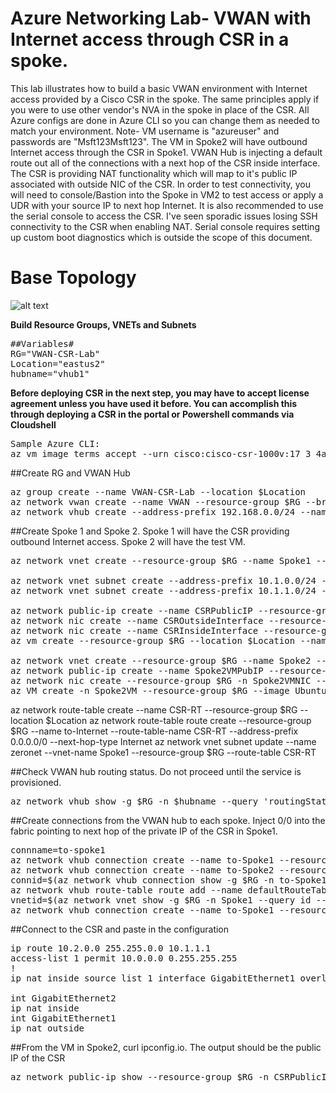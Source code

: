 # Azure Networking Lab- VWAN with Internet access through CSR in a spoke.

This lab illustrates how to build a basic VWAN environment with Internet access provided by a Cisco CSR in the spoke. The same principles apply if you were to use other vendor's NVA in the spoke in place of the CSR. All Azure configs are done in Azure CLI so you can change them as needed to match your environment. Note- VM username is "azureuser" and passwords are "Msft123Msft123". The VM in Spoke2 will have outbound Internet access through the CSR in Spoke1. VWAN Hub is injecting a default route out all of the connections with a next hop of the CSR inside interface. The CSR is providing NAT functionality which will map to it's public IP associated with outside NIC of the CSR. In order to test connectivity, you will need to console/Bastion into the Spoke in VM2 to test access or apply a UDR with your source IP to next hop Internet. It is also recommended to use the serial console to access the CSR. I've seen sporadic issues losing SSH connectivity to the CSR when enabling NAT. Serial console requires setting up custom boot diagnostics which is outside the scope of this document.

# Base Topology
![alt text](https://github.com/jwrightazure/lab/blob/master/images/vwan-csr-in-spoke)

**Build Resource Groups, VNETs and Subnets**
<pre lang="...">
##Variables#
RG="VWAN-CSR-Lab"
Location="eastus2"
hubname="vhub1"
</pre>

**Before deploying CSR in the next step, you may have to accept license agreement unless you have used it before. You can accomplish this through deploying a CSR in the portal or Powershell commands via Cloudshell**
<pre lang="...">
Sample Azure CLI:
az vm image terms accept --urn cisco:cisco-csr-1000v:17_3_4a-byol:latest
</pre>

##Create RG and VWAN Hub
<pre lang="...">
az group create --name VWAN-CSR-Lab --location $Location
az network vwan create --name VWAN --resource-group $RG --branch-to-branch-traffic true --location $Location
az network vhub create --address-prefix 192.168.0.0/24 --name $hubname --resource-group $RG --vwan VWAN --location $Location --sku basic
</pre>

##Create Spoke 1 and Spoke 2. Spoke 1 will have the CSR providing outbound Internet access. Spoke 2 will have the test VM.
<pre lang="...">
az network vnet create --resource-group $RG --name Spoke1 --location $Location --address-prefixes 10.1.0.0/16 --subnet-name Spoke1VM --subnet-prefix 10.1.10.0/24

az network vnet subnet create --address-prefix 10.1.0.0/24 --name zeronet --resource-group $RG --vnet-name Spoke1
az network vnet subnet create --address-prefix 10.1.1.0/24 --name onenet --resource-group $RG --vnet-name Spoke1

az network public-ip create --name CSRPublicIP --resource-group $RG --idle-timeout 30 --allocation-method Static
az network nic create --name CSROutsideInterface --resource-group $RG --subnet zeronet --vnet Spoke1 --public-ip-address CSRPublicIP --ip-forwarding true
az network nic create --name CSRInsideInterface --resource-group $RG --subnet onenet --vnet Spoke1 --ip-forwarding true
az vm create --resource-group $RG --location $Location --name CSR --size Standard_D2_v2 --nics CSROutsideInterface CSRInsideInterface  --image cisco:cisco-csr-1000v:17_3_4a-byol:latest --admin-username azureuser --admin-password Msft123Msft123 --no-wait

az network vnet create --resource-group $RG --name Spoke2 --location $Location --address-prefixes 10.2.0.0/16 --subnet-name Spoke2VM --subnet-prefix 10.2.10.0/24
az network public-ip create --name Spoke2VMPubIP --resource-group $RG --location $Location --allocation-method Dynamic
az network nic create --resource-group $RG -n Spoke2VMNIC --location $Location --subnet Spoke2VM --vnet-name Spoke2 --public-ip-address Spoke2VMPubIP --private-ip-address 10.2.10.4
az VM create -n Spoke2VM --resource-group $RG --image UbuntuLTS --admin-username azureuser --admin-password Msft123Msft123 --nics Spoke2VMNIC --no-wait
</pre>

az network route-table create --name CSR-RT --resource-group $RG --location $Location
az network route-table route create --resource-group $RG --name to-Internet --route-table-name CSR-RT --address-prefix 0.0.0.0/0 --next-hop-type Internet
az network vnet subnet update --name zeronet --vnet-name Spoke1 --resource-group $RG --route-table CSR-RT
</pre>

##Check VWAN hub routing status. Do not proceed until the service is provisioned.
<pre lang="...">
az network vhub show -g $RG -n $hubname --query 'routingState' -o tsv
</pre>

##Create connections from the VWAN hub to each spoke. Inject 0/0 into the fabric pointing to next hop of the private IP of the CSR in Spoke1.
<pre lang="...">
connname=to-spoke1
az network vhub connection create --name to-Spoke1 --resource-group $RG --remote-vnet Spoke1 --vhub-name $hubname
az network vhub connection create --name to-Spoke2 --resource-group $RG --remote-vnet Spoke2 --vhub-name $hubname 
connid=$(az network vhub connection show -g $RG -n to-Spoke1 --vhub-name $hubname --query id -o tsv)
az network vhub route-table route add --name defaultRouteTable --vhub-name $hubname --resource-group $RG --route-name default --destination-type CIDR --destinations "0.0.0.0/0" --next-hop-type ResourceID --next-hop $connid
vnetid=$(az network vnet show -g $RG -n Spoke1 --query id --out tsv)
az network vhub connection create --name to-Spoke1 --resource-group $RG --remote-vnet $vnetid --vhub-name $hubname --route-name default --address-prefixes "0.0.0.0/0" --next-hop "10.1.1.4"
</pre>

##Connect to the CSR and paste in the configuration
<pre lang="...">
ip route 10.2.0.0 255.255.0.0 10.1.1.1
access-list 1 permit 10.0.0.0 0.255.255.255
!
ip nat inside source list 1 interface GigabitEthernet1 overload

int GigabitEthernet2
ip nat inside
int GigabitEthernet1
ip nat outside
</pre>


##From the VM in Spoke2, curl ipconfig.io. The output should be the public IP of the CSR 
<pre lang="...">
az network public-ip show --resource-group $RG -n CSRPublicIP --query "{address: ipAddress}"
</pre>
